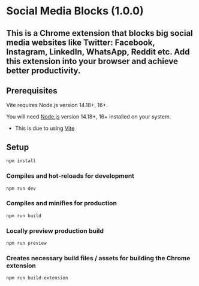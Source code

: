 Social Media Blocks (1.0.0)
=== 

## This is a Chrome extension that blocks big social media websites like Twitter: Facebook, Instagram, LinkedIn, WhatsApp, Reddit etc. Add this extension into your browser and achieve better productivity.

## Prerequisites
Vite requires Node.js version 14.18+, 16+. 

You will need [Node.js](https://nodejs.org) version 14.18+, 16+ installed on your system.
- This is due to using [Vite](https://vitejs.dev/)


## Setup

```
npm install
```

### Compiles and hot-reloads for development
```
npm run dev
```

### Compiles and minifies for production
```
npm run build
```

### Locally preview production build
```
npm run preview 
```

### Creates necessary build files / assets for building the Chrome extension
```
npm run build-extension
```